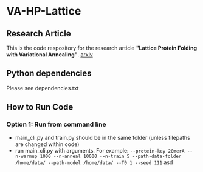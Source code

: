 # VA-HP-Lattice

## Research Article
This is the code respository for the research article **"Lattice Protein Folding with Variational Annealing"**. [arxiv](https://arxiv.org/abs/2502.20632)

## Python dependencies
Please see dependencies.txt

## How to Run Code
### Option 1: Run from command line
- main_cli.py and train.py should be in the same folder (unless filepaths are changed within code)
- run main_cli.py with arguments. For example:
`--protein-key 20merA --n-warmup 1000 --n-anneal 10000 --n-train 5 --path-data-folder /home/data/ --path-model /home/data/ --T0 1 --seed 111`
asd
